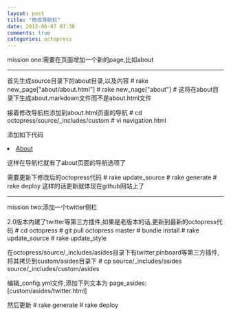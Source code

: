 ```yaml
---
layout: post
title: "修改导航栏"
date: 2012-06-07 07:38
comments: true
categories: octopress
---
```


mission one:需要在页面增加一个新的page,比如about

--------

首先生成source目录下的about目录,以及内容
	# rake new_page["about/about.html"]
	# rake new_nage["about"]    # 这将在about目录下生成about.markdown文件而不是about.html文件

接着修改导航栏添加到about.html页面的导航
	# cd octopress/source/_includes/custom
	# vi navigation.html

添加如下代码
	<li><a href="{{ root_url }}/about/about.html">About</a></li>

这样在导航栏就有了about页面的导航选项了

需要更新下修改后的octopress代码
	# rake update_source
	# rake generate
	# rake deploy
这样的话更新就体现在github网站上了

----

mission two:添加一个twitter侧栏


2.0版本内建了twitter等第三方插件,如果是老版本的话,更新到最新的octopress代码
	# cd octopress
	# git pull octopress master
	# bundle install
	# rake update_source
	# rake update_style

在octopress/source/_includes/asides目录下有twitter,pinboard等第三方插件,将其拷贝到custom/asides目录下
	# cp source/_includes/asides source/_includes/custom/asides

编辑_config.yml文件,添加下列文本为
	page_asides: [custom/asides/twitter.html]
	

然后更新
	# rake generate
	# rake deploy
